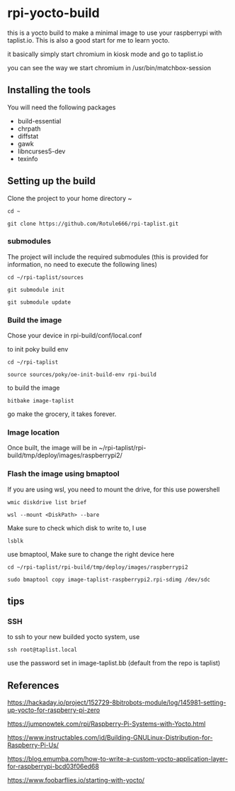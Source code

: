 # rpi-yocto-build

this is a yocto build to make a minimal image to use your raspberrypi with taplist.io.
This is also a good start for me to learn yocto.

it basically simply start chromium in kiosk mode and go to taplist.io

you can see the way we start chromium in /usr/bin/matchbox-session

## Installing the tools

You will need the following packages

* build-essential
* chrpath
* diffstat
* gawk
* libncurses5-dev
* texinfo

## Setting up the build

Clone the project to your home directory ~

`cd ~`

`git clone https://github.com/Rotule666/rpi-taplist.git`

### submodules
The project will include the required submodules (this is provided for information, no need to execute the following lines)

`cd ~/rpi-taplist/sources`

`git submodule init`

`git submodule update`

### Build the image

Chose your device in rpi-build/conf/local.conf

to init poky build env

`cd ~/rpi-taplist`

`source sources/poky/oe-init-build-env rpi-build`

to build the image

`bitbake image-taplist`

go make the grocery, it takes forever.

### Image location
Once built, the image will be in
~/rpi-taplist/rpi-build/tmp/deploy/images/raspberrypi2/

### Flash the image using bmaptool

If you are using wsl, you need to mount the drive, for this use powershell

`wmic diskdrive list brief`

`wsl --mount <DiskPath> --bare`

Make sure to check which disk to write to, I use

`lsblk`

use bmaptool, Make sure to change the right device here

`cd ~/rpi-taplist/rpi-build/tmp/deploy/images/raspberrypi2`

`sudo bmaptool copy image-taplist-raspberrypi2.rpi-sdimg /dev/sdc`

## tips

### SSH

to ssh to your new builded yocto system, use

`ssh root@taplist.local`

use the password set in image-taplist.bb (default from the repo is taplist)


## References
https://hackaday.io/project/152729-8bitrobots-module/log/145981-setting-up-yocto-for-raspberry-pi-zero

https://jumpnowtek.com/rpi/Raspberry-Pi-Systems-with-Yocto.html

https://www.instructables.com/id/Building-GNULinux-Distribution-for-Raspberry-Pi-Us/

https://blog.emumba.com/how-to-write-a-custom-yocto-application-layer-for-raspberrypi-bcd03f06ed68

https://www.foobarflies.io/starting-with-yocto/
